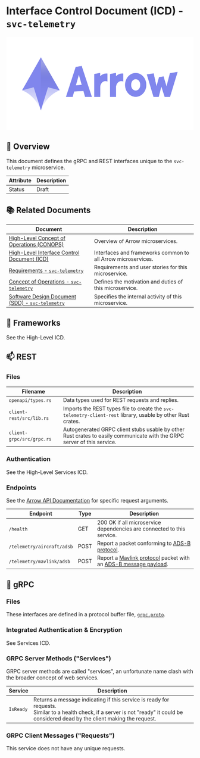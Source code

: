 # Interface Control Document (ICD) - `svc-telemetry`

<center>

<img src="https://github.com/Arrow-air/tf-github/raw/main/src/templates/doc-banner-services.png" style="height:250px" />

</center>

## :telescope: Overview

This document defines the gRPC and REST interfaces unique to the `svc-telemetry` microservice.

Attribute | Description
--- | ---
Status | Draft

## :books: Related Documents

Document | Description
--- | ---
[High-Level Concept of Operations (CONOPS)](https://github.com/Arrow-air/se-services/blob/develop/docs/conops.md) | Overview of Arrow microservices.
[High-Level Interface Control Document (ICD)](https://github.com/Arrow-air/se-services/blob/develop/docs/icd.md)  | Interfaces and frameworks common to all Arrow microservices.
[Requirements - `svc-telemetry`](https://nocodb.arrowair.com/dashboard/#/nc/view/d1bb0a51-e22f-4b91-b1c5-66f11f4f861b) | Requirements and user stories for this microservice.
[Concept of Operations - `svc-telemetry`](./conops.md) | Defines the motivation and duties of this microservice.
[Software Design Document (SDD) - `svc-telemetry`](./sdd.md) | Specifies the internal activity of this microservice.

## :hammer: Frameworks

See the High-Level ICD.

## :mailbox: REST

### Files

Filename | Description
--- | ---
`openapi/types.rs` | Data types used for REST requests and replies.
`client-rest/src/lib.rs` | Imports the REST types file to create the `svc-telemetry-client-rest` library, usable by other Rust crates.
`client-grpc/src/grpc.rs` | Autogenerated GRPC client stubs usable by other Rust crates to easily communicate with the GRPC server of this service.

### Authentication

See the High-Level Services ICD.

### Endpoints

See the [Arrow API Documentation](https://www.arrowair.com/docs/category/apis) for specific request arguments.

| Endpoint | Type | Description |
| ---- | --- | ---- |
| `/health` | GET | 200 OK if all microservice dependencies are connected to this service.
| `/telemetry/aircraft/adsb` | POST | Report a packet conforming to [ADS-B protocol](https://airmetar.main.jp/radio/ADS-B%20Decoding%20Guide.pdf).
| `/telemetry/mavlink/adsb` | POST | Report a [Mavlink protocol](https://mavlink.io/en/guide/serialization.html) packet with an [ADS-B message payload](https://mavlink.io/en/messages/common.html#ADSB_VEHICLE).


## :speech_balloon: gRPC

### Files

These interfaces are defined in a protocol buffer file, [`grpc.proto`](../proto/grpc.proto).

### Integrated Authentication & Encryption

See Services ICD.

### GRPC Server Methods ("Services")

GRPC server methods are called "services", an unfortunate name clash with the broader concept of web services.

| Service | Description |
| ---- | ---- |
| `IsReady` | Returns a message indicating if this service is ready for requests.<br>Similar to a health check, if a server is not "ready" it could be considered dead by the client making the request.

### GRPC Client Messages ("Requests")

This service does not have any unique requests.
